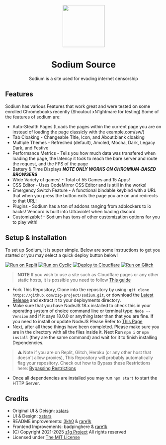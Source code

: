 <div>
  <p align="center">
    <img src="./sodium-static/public/sodium.png" height="135" width="135">
  </p>
  <h1 align="center">Sodium Source</h1>
  <p align="center">Sodium is a site used for evading internet censorship</p>
</div>

## Features

Sodium has various Features that work great and were tested on some enrolled Chromebooks recently (Shoutout xN1ghtmare for testing)
Some of the features of sodium are:

- Auto-Stealth Pages (Loads the pages within the current page you are on instead of loading the page classicly with the example.com/sw/)
- Tab Cloaking - Changeable Title, Icon, and About:blank cloaking
- Multiple Themes - Refreshed (default), Amoled, Mocha, Dark, Legacy Dark, and Festive
- Performance Metrics - Tells you how much data was transfered when loading the page, the latency it took to reach the bare server and route the request, and the FPS of the page
- Battery & Time Displays ***NOTE ONLY WORKS ON CHROMIUM-BASED BROWSERS***
- Wide Variety of games! - Total of 55 Games and 15 Apps!
- CSS Editor - Uses CodeMirror CSS Editor and is still in the works!
- Emergency Switch Feature - A functional bindable keybind with a URL that when you press the button exits the page you are on and redirects to that URL!
- Plugins - Sodium has a ton of addons ranging from adblockers to io hacks! Vencord is built into Ultraviolet when loading discord
- Customizable! - Sodium has tons of other customization options for you to play with!

## Setup & installation

To set up Sodium, it is super simple. Below are some instructions to get you started or you may select a quick deploy button below!

[![Run on Replit](https://raw.githubusercontent.com/BinBashBanana/deploy-buttons/master/buttons/remade/replit.svg)](https://replit.com/github/z1g-project/Sodium)
[![Run on Cyclic](https://raw.githubusercontent.com/BinBashBanana/deploy-buttons/master/buttons/official/cyclic.svg)](https://app.cyclic.sh/api/app/deploy/z1g-project/Sodium)
[![Deploy to Cloudflare](https://raw.githubusercontent.com/z1g-project/terbium/main/static/resources/cflogo.png)](https://github.com/z1g-project/Terbium/wiki/Deploy-to-Cloudflare-Pages)
[![Run on Glitch](https://raw.githubusercontent.com/BinBashBanana/deploy-buttons/master/buttons/official/glitch.svg)](https://glitch.com/edit/#!/import/github/z1g-project/Sodium)

> **NOTE** If you wish to use a site such as Cloudflare pages or any other static hosts, it is possible you need to follow [This guide](static-hosting.md)

- Fork This Repository, Clone into the repository by using: `git clone https://github.com/z1g-project/sodium.git`, or download the [Latest Release](https://github.com/z1g-project/sodium/releases) and extract it to your deployments directory.
- Make sure that you have NodeJS 18.x installed to check this in your operating system of choice command line or terminal type: `Node --Version` and if it says 18.0.0 or anything later than that you are fine. If you need to install or update NodeJS Please Refer to [This Page](https://nodejs.org/en/download)
- Next, after all these things have been completed. Please make sure you are in the directory with all the files inside it. Next Run `npm i` or `npm install` (they are the same command) and wait for it to finish installing Dependencies.

> ⚠️ Note if you are on Replit, Glitch, Heroku (or any other host that doesn't allow proxies), This Repository will probably automatically flag your repository. Check out how to Bypass these Restrictions here: [Bypassing Restrictions](https://github.com/holy-unblocker/website-aio/wiki/Circumventing-deployment-restrictions)

- Once all dependencies are installed you may run `npm start` to start the HTTP Server.

## Credits

- Original UI & Deisgn: [xstars](https://github.com/notplayingallday383)
- UI & Design: [xstars](https://github.com/notplayingallday383)
- README improvements: [3kh0](https://github.com/3kh0) & [rare1k](https://github.com/uhidontkno)
- Frontend Improvements: badpinghere & [rare1k](https://github.com/uhidontkno)
- (C) Copyright 2021-2025 [z1g Project](https://github.com/z1g-project/) All rights reserved
- Licensed under [The MIT License](https://github.com/z1g-project/sodium/blob/master/LICENSE.txt)
